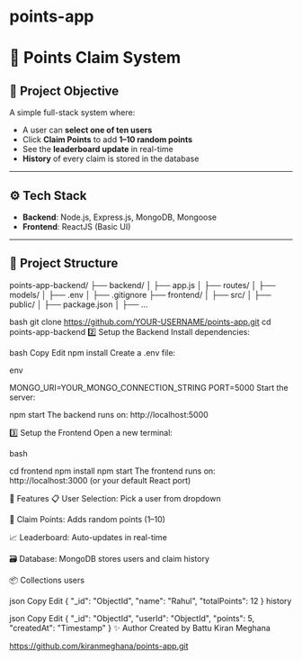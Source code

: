 # points-app


# 🎉 Points Claim System

## 📌 Project Objective

A simple full-stack system where:
- A user can **select one of ten users**
- Click **Claim Points** to add **1–10 random points**
- See the **leaderboard update** in real-time
- **History** of every claim is stored in the database

---

## ⚙️ Tech Stack

- **Backend**: Node.js, Express.js, MongoDB, Mongoose
- **Frontend**: ReactJS (Basic UI)

---

## 📂 Project Structure
points-app-backend/
├── backend/
│ ├── app.js
│ ├── routes/
│ ├── models/
│ ├── .env
│ ├── .gitignore
├── frontend/
│ ├── src/
│ ├── public/
│ ├── package.json
│ ├── ...

bash
git clone https://github.com/YOUR-USERNAME/points-app.git
cd points-app-backend
2️⃣ Setup the Backend
Install dependencies:

bash
Copy
Edit
npm install
Create a .env file:

env

MONGO_URI=YOUR_MONGO_CONNECTION_STRING
PORT=5000
Start the server:


npm start
The backend runs on: http://localhost:5000

3️⃣ Setup the Frontend
Open a new terminal:

bash

cd frontend
npm install
npm start
The frontend runs on: http://localhost:3000 (or your default React port)

🚀 Features
📋 User Selection: Pick a user from dropdown

🎲 Claim Points: Adds random points (1–10)

📈 Leaderboard: Auto-updates in real-time

🗃️ Database: MongoDB stores users and claim history

📦 Collections
users

json
Copy
Edit
{
  "_id": "ObjectId",
  "name": "Rahul",
  "totalPoints": 12
}
history

json
Copy
Edit
{
  "_id": "ObjectId",
  "userId": "ObjectId",
  "points": 5,
  "createdAt": "Timestamp"
}
✨ Author
Created by Battu Kiran Meghana

https://github.com/kiranmeghana/points-app.git


